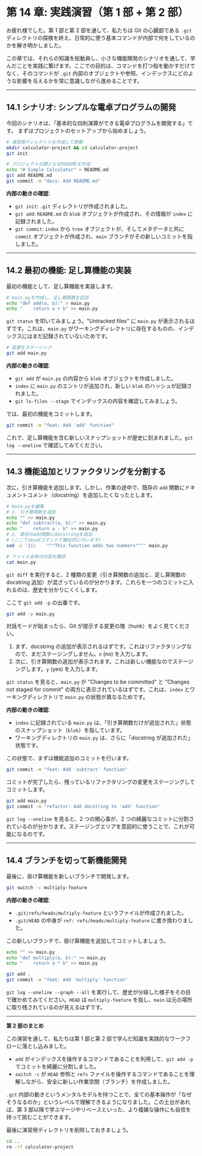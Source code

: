 # 第 14 章: 実践演習（第 1 部 + 第 2 部）

お疲れ様でした。第 1 部と第 2 部を通して、私たちは Git の心臓部である `.git` ディレクトリの探検を終え、日常的に使う基本コマンドが内部で何をしているのかを解き明かしました。

この章では、それらの知識を総動員し、小さな機能開発のシナリオを通して、学んだことを実践に繋げます。ここでの目的は、コマンドを打つ指を動かすだけでなく、そのコマンドが `.git` 内部のオブジェクトや参照、インデックスにどのような影響を与えるかを常に意識しながら進めることです。

---
## 14.1 シナリオ: シンプルな電卓プログラムの開発

今回のシナリオは、「基本的な四則演算ができる電卓プログラムを開発する」です。
まずはプロジェクトのセットアップから始めましょう。

```bash
# 演習用ディレクトリを作成して移動
mkdir calculator-project && cd calculator-project
git init

# プロジェクトの顔となるREADMEを作成
echo "# Simple Calculator" > README.md
git add README.md
git commit -m "docs: Add README.md"
```
**内部の動きの確認**:
- `git init`: `.git` ディレクトリが作成されました。
- `git add`: `README.md` の `blob` オブジェクトが作成され、その情報が `index` に記録されました。
- `git commit`: `index` から `tree` オブジェクトが、そしてメタデータと共に `commit` オブジェクトが作成され、`main` ブランチがその新しいコミットを指しました。

---
## 14.2 最初の機能: 足し算機能の実装

最初の機能として、足し算機能を実装します。

```bash
# main.pyを作成し、足し算関数を記述
echo "def add(a, b):" > main.py
echo "    return a + b" >> main.py
```

`git status` を叩いてみましょう。"Untracked files" に `main.py` が表示されるはずです。これは、`main.py` がワーキングディレクトリに存在するものの、インデックスにはまだ記録されていないためです。

```bash
# 変更をステージング
git add main.py
```
**内部の動きの確認**:
- `git add` が `main.py` の内容から `blob` オブジェクトを作成しました。
- `index` に `main.py` のエントリが追加され、新しい `blob` のハッシュが記録されました。
- `git ls-files --stage` でインデックスの内容を確認してみましょう。

では、最初の機能をコミットします。
```bash
git commit -m "feat: Add 'add' function"
```
これで、足し算機能を含む新しいスナップショットが歴史に刻まれました。`git log --oneline` で確認してみてください。

---
## 14.3 機能追加とリファクタリングを分割する

次に、引き算機能を追加します。しかし、作業の途中で、既存の `add` 関数にドキュメントコメント（docstring）を追加したくなったとします。

```bash
# main.pyを編集
# 1. 引き算関数を追加
echo "" >> main.py
echo "def subtract(a, b):" >> main.py
echo "    return a - b" >> main.py
# 2. 既存のadd関数にdocstringを追加
# (ここではsedコマンドで擬似的に行います)
sed -i '2i\    """This function adds two numbers"""' main.py

# ファイル全体の内容を確認
cat main.py
```
`git diff` を実行すると、2 種類の変更（引き算関数の追加と、足し算関数の docstring 追加）が混ざっているのが分かります。これらを一つのコミットに入れるのは、歴史を分かりにくくします。

ここで `git add -p` の出番です。
```bash
git add -p main.py
```
対話モードが始まったら、Git が提示する変更の塊（hunk）をよく見てください。
1.  まず、docstring の追加が表示されるはずです。これはリファクタリングなので、まだステージングしません。`n` (no) を入力します。
2.  次に、引き算関数の追加が表示されます。これは新しい機能なのでステージングします。`y` (yes) を入力します。

`git status` を見ると、`main.py` が "Changes to be committed" と "Changes not staged for commit" の両方に表示されているはずです。これは、`index` とワーキングディレクトリで `main.py` の状態が異なるためです。

**内部の動きの確認**:
- `index` に記録されている `main.py` は、「引き算関数だけが追加された」状態のスナップショット（`blob`）を指しています。
- ワーキングディレクトリの `main.py` は、さらに「docstring が追加された」状態です。

この状態で、まずは機能追加のコミットを行います。
```bash
git commit -m "feat: Add 'subtract' function"
```

コミットが完了したら、残っているリファクタリングの変更をステージングしてコミットします。
```bash
git add main.py
git commit -m "refactor: Add docstring to 'add' function"
```

`git log --oneline` を見ると、2 つの関心事が、2 つの綺麗なコミットに分割されているのが分かります。ステージングエリアを意図的に使うことで、これが可能になるのです。

---
## 14.4 ブランチを切って新機能開発

最後に、掛け算機能を新しいブランチで開発します。
```bash
git switch -c multiply-feature
```
**内部の動きの確認**:
- `.git/refs/heads/multiply-feature` というファイルが作成されました。
- `.git/HEAD` の中身が `ref: refs/heads/multiply-feature` に書き換わりました。

この新しいブランチで、掛け算機能を追加してコミットしましょう。
```bash
echo "" >> main.py
echo "def multiply(a, b):" >> main.py
echo "    return a * b" >> main.py

git add .
git commit -m "feat: Add 'multiply' function"
```

`git log --oneline --graph --all` を実行して、歴史が分岐した様子をその目で確かめてみてください。`HEAD` は `multiply-feature` を指し、`main` は元の場所に取り残されているのが見えるはずです。

---
**第 2 部のまとめ**

この演習を通して、私たちは第 1 部と第 2 部で学んだ知識を実践的なワークフローに落とし込みました。
- `add` がインデックスを操作するコマンドであることを利用して、`git add -p` でコミットを綺麗に分割しました。
- `switch -c` が `HEAD` 参照と `refs` ファイルを操作するコマンドであることを理解しながら、安全に新しい作業空間（ブランチ）を作成しました。

`.git` 内部の動きというメンタルモデルを持つことで、全ての基本操作が「なぜそうなるのか」というレベルで理解できるようになりました。この土台があれば、第 3 部以降で学ぶマージやリベースといった、より複雑な操作にも自信を持って挑むことができます。

最後に演習用ディレクトリを削除しておきましょう。
```bash
cd ..
rm -rf calculator-project
```
